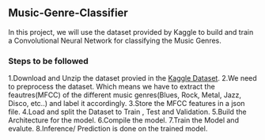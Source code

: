 ## Music-Genre-Classifier

In this project, we will use the dataset provided by Kaggle to build and train a Convolutional Neural Network for classifying the Music Genres.


### Steps to be followed

1.Download and Unzip the dataset provied in the [Kaggle Dataset](https://www.kaggle.com/andradaolteanu/gtzan-dataset-music-genre-classification).
2.We need to preprocess the dataset. Which means we have to extract the feautres(MFCC) of the different music genres(Blues, Rock, Metal, Jazz, Disco, etc..) and label it accordingly.
3.Store the MFCC features in a json file.
4.Load and split the Dataset to Train , Test and Validation.
5.Build the Architecture for the model.
6.Compile the model.
7.Train the Model and evalute.
8.Inference/ Prediction is done on the trained model.
